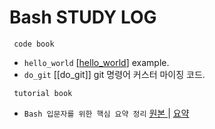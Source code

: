 # Bash STUDY LOG

     code book
+ ```hello_world``` [[hello_world]] example.
+ ```do_git``` [[do_git]] git 명령어 커스터 마이징 코드.

[hello_world]: /code_book/do_hello.md
[hello_world]: /code_book/do_git.md


     tutorial book
+ ``` Bash 입문자를 위한 핵심 요약 정리 ``` [ 원본 ] | [ 요약 ]

[ 원본 ]: https://blog.gaerae.com/2015/01/bash-hello-world.html
[ 요약 ]: ..